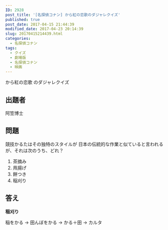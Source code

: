 ```yaml
---
ID: 2928
post_title: '[名探偵コナン] から紅の恋歌のダジャレクイズ'
published: true
post_date: 2017-04-15 21:44:39
modified_date: 2017-04-23 20:14:39
slug: 20170415214439.html
categories:
  - 名探偵コナン
tags:
  - クイズ
  - 劇場版
  - 名探偵コナン
  - 映画
---
```

から紅の恋歌 のダジャレクイズ

<!--more-->

## 出題者
阿笠博士

## 問題

競技かるたはその独特のスタイルが
日本の伝統的な作業と似ていると言われるが、それは次のうち、どれ？

1. 茶摘み
2. 凧揚げ
3. 餅つき
4. 稲刈り

## 答え
**稲刈り**

稲をかる
→ 田んぼをかる
→ かる＋田
→ カルタ